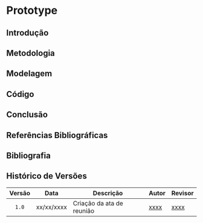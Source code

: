 # Prototype

## Introdução

## Metodologia

## Modelagem

## Código

## Conclusão

## Referências Bibliográficas

## Bibliografia

## Histórico de Versões

| Versão | Data | Descrição | Autor | Revisor |
| :----: | ---- | --------- | ----- | ------- |
| `1.0`  |xx/xx/xxxx| Criação da ata de reunião | [xxxx](xxxx) |[xxxx](xxxx)  |